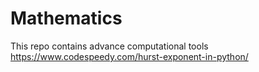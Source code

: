 # Mathematics
This repo contains advance computational tools
https://www.codespeedy.com/hurst-exponent-in-python/
